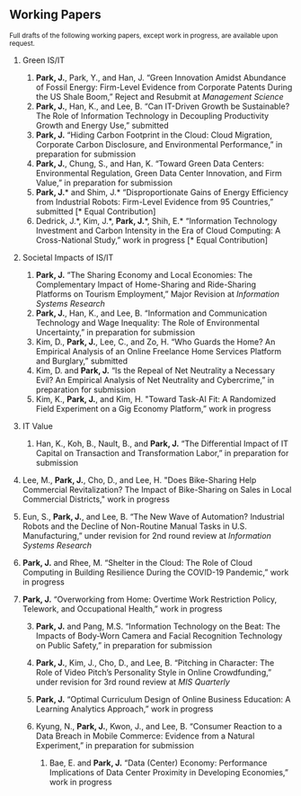 ## Working Papers
<sub>Full drafts of the following working papers, except work in progress, are available upon request.</sub>

1. Green IS/IT
	1. **Park, J.**, Park, Y., and Han, J. “Green Innovation Amidst Abundance of Fossil Energy: Firm-Level Evidence from Corporate Patents During the US Shale Boom,” Reject and Resubmit at *Management Science*
	2. **Park, J.**, Han, K., and Lee, B. “Can IT-Driven Growth be Sustainable? The Role of Information Technology in Decoupling Productivity Growth and Energy Use,” submitted
	3. **Park, J.** “Hiding Carbon Footprint in the Cloud: Cloud Migration, Corporate Carbon Disclosure, and Environmental Performance,” in preparation for submission
	4. **Park, J.**, Chung, S., and Han, K. “Toward Green Data Centers: Environmental Regulation, Green Data Center Innovation, and Firm Value,” in preparation for submission
	5. **Park, J.**\* and Shim, J.\* “Disproportionate Gains of Energy Efficiency from Industrial Robots: Firm-Level Evidence from 95 Countries,” submitted [* Equal Contribution]
	6. Dedrick, J.\*, Kim, J.\*, **Park, J.**\*, Shih, E.\* “Information Technology Investment and Carbon Intensity in the Era of Cloud Computing: A Cross-National Study,” work in progress [* Equal Contribution]

2. Societal Impacts of IS/IT
	1. **Park, J.** “The Sharing Economy and Local Economies: The Complementary Impact of Home-Sharing and Ride-Sharing Platforms on Tourism Employment,” Major Revision at *Information Systems Research*
	2. **Park, J.**, Han, K., and Lee, B. “Information and Communication Technology and Wage Inequality: The Role of Environmental Uncertainty,” in preparation for submission
	3. Kim, D., **Park, J.**, Lee, C., and Zo, H. “Who Guards the Home? An Empirical Analysis of an Online Freelance Home Services Platform and Burglary,” submitted
	4. Kim, D. and **Park, J.** “Is the Repeal of Net Neutrality a Necessary Evil? An Empirical Analysis of Net Neutrality and Cybercrime,” in preparation for submission
	5. Kim, K., **Park, J.**, and Kim, H. "Toward Task-AI Fit: A Randomized Field Experiment on a Gig Economy Platform,” work in progress

3. IT Value
	1. Han, K., Koh, B., Nault, B., and **Park, J.** “The Differential Impact of IT Capital on Transaction and Transformation Labor,” in preparation for submission





7. Lee, M., **Park, J.**, Cho, D., and Lee, H. "Does Bike-Sharing Help Commercial Revitalization? The Impact of Bike-Sharing on Sales in Local Commercial Districts," work in progress

1. Eun, S., **Park, J.**, and Lee, B. “The New Wave of Automation? Industrial Robots and the Decline of Non-Routine Manual Tasks in U.S. Manufacturing,” under revision for 2nd round review at *Information Systems Research*

5. **Park, J.** and Rhee, M. “Shelter in the Cloud: The Role of Cloud Computing in Building Resilience During the COVID-19 Pandemic,” work in progress

4. **Park, J.** “Overworking from Home: Overtime Work Restriction Policy, Telework, and Occupational Health,” work in progress


	3. **Park, J.** and Pang, M.S. “Information Technology on the Beat: The Impacts of Body-Worn Camera and Facial Recognition Technology on Public Safety,” in preparation for submission

	1. **Park, J.**, Kim, J., Cho, D., and Lee, B. “Pitching in Character: The Role of Video Pitch’s Personality Style in Online Crowdfunding,” under revision for 3rd round review at *MIS Quarterly*

	3. **Park, J.** “Optimal Curriculum Design of Online Business Education: A Learning Analytics Approach,” work in progress


	5. Kyung, N., **Park, J.**, Kwon, J., and Lee, B. “Consumer Reaction to a Data Breach in Mobile Commerce: Evidence from a Natural Experiment,” in preparation for submission

		1. Bae, E. and **Park, J.** “Data (Center) Economy: Performance Implications of Data Center Proximity in Developing Economies,” work in progress
